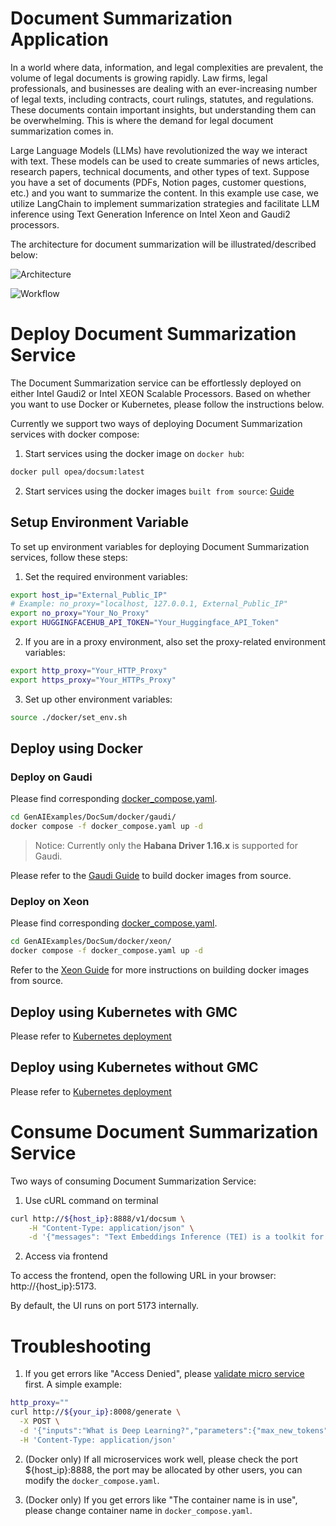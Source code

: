# Document Summarization Application

In a world where data, information, and legal complexities are prevalent, the volume of legal documents is growing rapidly. Law firms, legal professionals, and businesses are dealing with an ever-increasing number of legal texts, including contracts, court rulings, statutes, and regulations. These documents contain important insights, but understanding them can be overwhelming. This is where the demand for legal document summarization comes in.

Large Language Models (LLMs) have revolutionized the way we interact with text. These models can be used to create summaries of news articles, research papers, technical documents, and other types of text. Suppose you have a set of documents (PDFs, Notion pages, customer questions, etc.) and you want to summarize the content. In this example use case, we utilize LangChain to implement summarization strategies and facilitate LLM inference using Text Generation Inference on Intel Xeon and Gaudi2 processors.

The architecture for document summarization will be illustrated/described below:

![Architecture](./assets/img/docsum_architecture.png)

![Workflow](./assets/img/docsum_workflow.png)

# Deploy Document Summarization Service

The Document Summarization service can be effortlessly deployed on either Intel Gaudi2 or Intel XEON Scalable Processors.
Based on whether you want to use Docker or Kubernetes, please follow the instructions below.

Currently we support two ways of deploying Document Summarization services with docker compose:

1. Start services using the docker image on `docker hub`:

```bash
docker pull opea/docsum:latest
```

2. Start services using the docker images `built from source`: [Guide](./docker)

## Setup Environment Variable

To set up environment variables for deploying Document Summarization services, follow these steps:

1. Set the required environment variables:

```bash
export host_ip="External_Public_IP"
# Example: no_proxy="localhost, 127.0.0.1, External_Public_IP"
export no_proxy="Your_No_Proxy"
export HUGGINGFACEHUB_API_TOKEN="Your_Huggingface_API_Token"
```

2. If you are in a proxy environment, also set the proxy-related environment variables:

```bash
export http_proxy="Your_HTTP_Proxy"
export https_proxy="Your_HTTPs_Proxy"
```

3. Set up other environment variables:

```bash
source ./docker/set_env.sh
```

## Deploy using Docker

### Deploy on Gaudi

Please find corresponding [docker_compose.yaml](./docker/gaudi/docker_compose.yaml).

```bash
cd GenAIExamples/DocSum/docker/gaudi/
docker compose -f docker_compose.yaml up -d
```

> Notice: Currently only the <b>Habana Driver 1.16.x</b> is supported for Gaudi.

Please refer to the [Gaudi Guide](./docker/gaudi/README.md) to build docker images from source.

### Deploy on Xeon

Please find corresponding [docker_compose.yaml](./docker/xeon/docker_compose.yaml).

```bash
cd GenAIExamples/DocSum/docker/xeon/
docker compose -f docker_compose.yaml up -d
```

Refer to the [Xeon Guide](./docker/xeon/README.md) for more instructions on building docker images from source.

## Deploy using Kubernetes with GMC

Please refer to [Kubernetes deployment](./kubernetes/README.md)

## Deploy using Kubernetes without GMC

Please refer to [Kubernetes deployment](./kubernetes/manifests/README.md)

# Consume Document Summarization Service

Two ways of consuming Document Summarization Service:

1. Use cURL command on terminal

```bash
curl http://${host_ip}:8888/v1/docsum \
    -H "Content-Type: application/json" \
    -d '{"messages": "Text Embeddings Inference (TEI) is a toolkit for deploying and serving open source text embeddings and sequence classification models. TEI enables high-performance extraction for the most popular models, including FlagEmbedding, Ember, GTE and E5."}'
```

2. Access via frontend

To access the frontend, open the following URL in your browser: http://{host_ip}:5173.

By default, the UI runs on port 5173 internally.

# Troubleshooting

1. If you get errors like "Access Denied", please [validate micro service](https://github.com/opea-project/GenAIExamples/tree/main/DocSum/docker/xeon#validate-microservices) first. A simple example:

```bash
http_proxy=""
curl http://${your_ip}:8008/generate \
  -X POST \
  -d '{"inputs":"What is Deep Learning?","parameters":{"max_new_tokens":17, "do_sample": true}}' \
  -H 'Content-Type: application/json'
```

2. (Docker only) If all microservices work well, please check the port ${host_ip}:8888, the port may be allocated by other users, you can modify the `docker_compose.yaml`.

3. (Docker only) If you get errors like "The container name is in use", please change container name in `docker_compose.yaml`.

